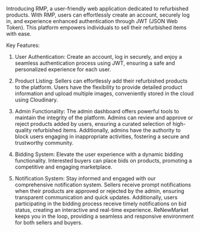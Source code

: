 Introducing RMP, a user-friendly web application dedicated to refurbished products. With RMP, users can effortlessly create an account, securely log in, and experience enhanced authentication through JWT (JSON Web Token). This platform empowers individuals to sell their refurbished items with ease.

Key Features:

1. User Authentication: Create an account, log in securely, and enjoy a seamless authentication process using JWT, ensuring a safe and personalized experience for each user.

2. Product Listing: Sellers can effortlessly add their refurbished products to the platform. Users have the flexibility to provide detailed product information and upload multiple images, conveniently stored in the cloud using Cloudinary.

3. Admin Functionality: The admin dashboard offers powerful tools to maintain the integrity of the platform. Admins can review and approve or reject products added by users, ensuring a curated selection of high-quality refurbished items. Additionally, admins have the authority to block users engaging in inappropriate activities, fostering a secure and trustworthy community.

4. Bidding System: Elevate the user experience with a dynamic bidding functionality. Interested buyers can place bids on products, promoting a competitive and engaging marketplace.

5. Notification System: Stay informed and engaged with our comprehensive notification system. Sellers receive prompt notifications when their products are approved or rejected by the admin, ensuring transparent communication and quick updates. Additionally, users participating in the bidding process receive timely notifications on bid status, creating an interactive and real-time experience. ReNewMarket keeps you in the loop, providing a seamless and responsive environment for both sellers and buyers.

